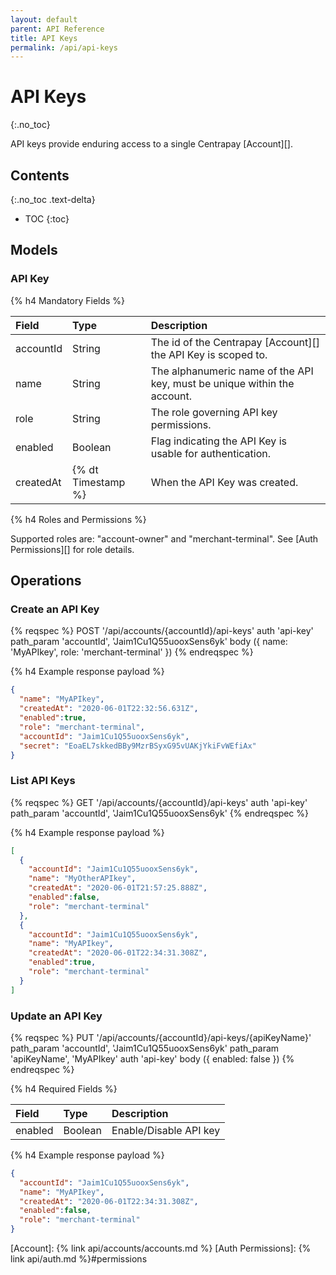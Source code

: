 ```yaml
---
layout: default
parent: API Reference
title: API Keys
permalink: /api/api-keys
---
```


# API Keys
{:.no_toc}

API keys provide enduring access to a single Centrapay [Account][].


## Contents
{:.no_toc .text-delta}

* TOC
{:toc}

## Models

### API Key

{% h4 Mandatory Fields %}

| Field     | Type               | Description                                                              |
| :----     | :-----             | :-----------------------------------------------------------------       |
| accountId | String             | The id of the Centrapay [Account][] the API Key is scoped to.            |
| name      | String             | The alphanumeric name of the API key, must be unique within the account. |
| role      | String             | The role governing API key permissions.                                  |
| enabled   | Boolean            | Flag indicating the API Key is usable for authentication.                |
| createdAt | {% dt Timestamp %} | When the API Key was created.                                            |

{% h4 Roles and Permissions %}

Supported roles are: "account-owner" and "merchant-terminal". See [Auth Permissions][] for role details.


## Operations

<span id="create-api-key"></span>
### Create an API Key

{% reqspec %}
  POST '/api/accounts/{accountId}/api-keys'
  auth 'api-key'
  path_param 'accountId', 'Jaim1Cu1Q55uooxSens6yk'
  body ({ name: 'MyAPIkey', role: 'merchant-terminal' })
{% endreqspec %}

{% h4 Example response payload %}

```json
{
  "name": "MyAPIkey",
  "createdAt": "2020-06-01T22:32:56.631Z",
  "enabled":true,
  "role": "merchant-terminal",
  "accountId": "Jaim1Cu1Q55uooxSens6yk",
  "secret": "EoaEL7skkedBBy9MzrBSyxG95vUAKjYkiFvWEfiAx"
}
```

### List API Keys

{% reqspec %}
  GET '/api/accounts/{accountId}/api-keys'
  auth 'api-key'
  path_param 'accountId', 'Jaim1Cu1Q55uooxSens6yk'
{% endreqspec %}

{% h4 Example response payload %}

```json
[
  {
    "accountId": "Jaim1Cu1Q55uooxSens6yk",
    "name": "MyOtherAPIkey",
    "createdAt": "2020-06-01T21:57:25.888Z",
    "enabled":false,
    "role": "merchant-terminal"
  },
  {
    "accountId": "Jaim1Cu1Q55uooxSens6yk",
    "name": "MyAPIkey",
    "createdAt": "2020-06-01T22:34:31.308Z",
    "enabled":true,
    "role": "merchant-terminal"
  }
]
```

<span id="update-api-key"></span>
### Update an API Key

{% reqspec %}
  PUT '/api/accounts/{accountId}/api-keys/{apiKeyName}'
  path_param 'accountId', 'Jaim1Cu1Q55uooxSens6yk'
  path_param 'apiKeyName', 'MyAPIkey'
  auth 'api-key'
  body ({
    enabled: false
  })
{% endreqspec %}


{% h4 Required Fields %}

| Field   | Type    | Description            |
| :------ | :------ | :--------------------- |
| enabled | Boolean | Enable/Disable API key |

{% h4 Example response payload %}

```json
{
  "accountId": "Jaim1Cu1Q55uooxSens6yk",
  "name": "MyAPIkey",
  "createdAt": "2020-06-01T22:34:31.308Z",
  "enabled":false,
  "role": "merchant-terminal"
}
```

[Account]: {% link api/accounts/accounts.md %}
[Auth Permissions]: {% link api/auth.md %}#permissions
